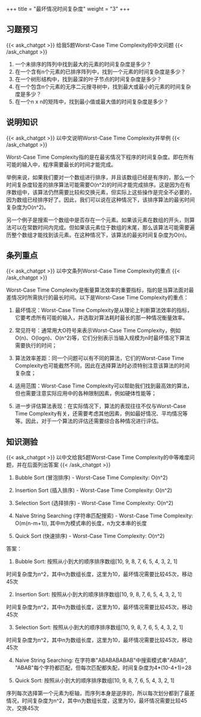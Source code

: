 +++
title = "最坏情况时间复杂度"
weight = "3"
+++
## 习题预习
{{< ask_chatgpt >}}
给我5题Worst-Case Time Complexity的中文问题
{{< /ask_chatgpt >}}



1. 一个未排序的阵列中找到最大的元素的时间复杂度是多少？
2. 在一个含有n个元素的已排序阵列中，找到一个元素的时间复杂度是多少？ 
3. 在一个树形结构中，找到最深的叶子节点的时间复杂度是多少？
4. 在一个包含n个元素的无序二元搜寻树中，找到最大或最小的元素的时间复杂度是多少？ 
5. 在一个n x n的矩阵中，找到最小值或最大值的时间复杂度是多少？   

## 说明知识
{{< ask_chatgpt >}}
以中文说明Worst-Case Time Complexity并举例
{{< /ask_chatgpt >}}



Worst-Case Time Complexity指的是在最劣情况下程序的时间复杂度。即在所有可能的输入中，程序需要最长的时间才能完成。

举例来说，如果我们要对一个数组进行排序，并且该数组已经是有序的，那么一个时间复杂度较差的排序算法可能需要O(n^2)的时间才能完成排序。这是因为在有序数组中，该算法仍然需要比较和交换元素，但实际上这些操作是完全不必要的，因为数组已经排序好了。因此，我们可以说在这种情况下，该排序算法的最劣时间复杂度为O(n^2)。

另一个例子是搜索一个数组中是否存在一个元素。如果该元素在数组的开头，则算法可以在常数时间内完成。但如果该元素位于数组的末尾，那么该算法可能需要遍历整个数组才能找到该元素。在这种情况下，该算法的最劣时间复杂度为O(n)。   

## 条列重点
{{< ask_chatgpt >}}
以中文条列Worst-Case Time Complexity的重点
{{< /ask_chatgpt >}}



Worst-Case Time Complexity是衡量算法效率的重要指标，指的是当算法面对最差情况时所需执行的最长时间。以下是Worst-Case Time Complexity的重点：

1. 最坏情况：Worst-Case Time Complexity是从理论上判断算法效率的指标，它要考虑所有可能的输入，并选取对算法耗时最长的那一种情况衡量效率。

2. 常见符号：通常用大O符号来表示Worst-Case Time Complexity，例如O(n)、O(logn)、O(n^2)等，它们分别表示当输入规模为n时最坏情况下算法需要执行的时间；

3. 算法效率差距：同一个问题可以有不同的算法，它们的Worst-Case Time Complexity也可能截然不同，因此在选择算法时必须特别注意该算法的时间复杂度；

4. 适用范围：Worst-Case Time Complexity可以帮助我们找到最高效的算法，但也需要注意实际应用中的各种限制因素，例如硬体性能等；

5. 进一步评估算法表现：在实际情况下，算法的表现往往不仅与Worst-Case Time Complexity有关，还需要考虑其他因素，例如最好情况、平均情况等等。因此，对于一个算法的评估还需要综合各种情况进行评估。   

## 知识测验
{{< ask_chatgpt >}}
以中文给我5题Worst-Case Time Complexity的中等难度问题，并在后面列出答案
{{< /ask_chatgpt >}}



1. Bubble Sort (冒泡排序) - Worst-Case Time Complexity: O(n^2)

2. Insertion Sort (插入排序) - Worst-Case Time Complexity: O(n^2)

3. Selection Sort (选择排序) - Worst-Case Time Complexity: O(n^2)

4. Naive String Searching (字符串匹配搜索) - Worst-Case Time Complexity: O(m(n-m+1)), 其中m为模式串的长度，n为文本串的长度

5. Quick Sort (快速排序) - Worst-Case Time Complexity: O(n^2)

答案：

1. Bubble Sort: 按照从小到大的顺序排序数组[10, 9, 8, 7, 6, 5, 4, 3, 2, 1]

时间复杂度为n^2，其中n为数组长度，这里为10，最坏情况需要比较45次，移动45次

2. Insertion Sort: 按照从小到大的顺序排序数组[10, 9, 8, 7, 6, 5, 4, 3, 2, 1]

时间复杂度为n^2，其中n为数组长度，这里为10，最坏情况需要比较45次，移动45次

3. Selection Sort: 按照从小到大的顺序排序数组[10, 9, 8, 7, 6, 5, 4, 3, 2, 1]

时间复杂度为n^2，其中n为数组长度，这里为10，最坏情况需要比较45次，移动45次

4. Naive String Searching: 在字符串"ABABABABAB"中搜索模式串"ABAB", "ABAB"每个字符都匹配，但每次匹配都失配，时间复杂度为4*(10-4+1)=28

5. Quick Sort: 按照从小到大的顺序排序数组[10, 9, 8, 7, 6, 5, 4, 3, 2, 1]

序列每次选择第一个元素为枢轴，而序列本身是逆序的，所以每次划分都到了最差情况，时间复杂度为n^2，其中n为数组长度，这里为10，最坏情况需要比较45次，交换45次   

